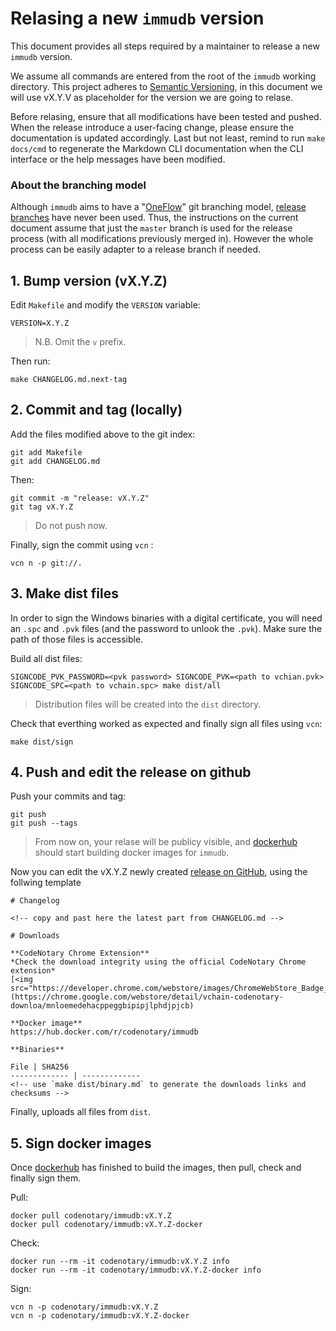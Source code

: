 # Relasing a new `immudb` version

This document provides all steps required by a maintainer to release a new `immudb` version.

We assume all commands are entered from the root of the `immudb` working directory.
This project adheres to [Semantic Versioning](https://semver.org/spec/v2.0.0.html), in this document we will use vX.Y.V as placeholder for the version we are going to relase.

Before relasing, ensure that all modifications have been tested and pushed. When the release introduce a user-facing change, please ensure the documentation is updated accordingly. Last but not least, remind to run `make docs/cmd` to regenerate the Markdown CLI documentation when the CLI interface or the help messages have been modified.

### About the branching model

Although `immudb` aims to have a "[OneFlow](https://www.endoflineblog.com/oneflow-a-git-branching-model-and-workflow)" git branching model, [release branches](https://www.endoflineblog.com/oneflow-a-git-branching-model-and-workflow#release-branches) have never been used.
Thus, the instructions on the current document assume that just the `master` branch is used for the release process (with all modifications previously merged in). However the whole process can be easily adapter to a release branch if needed.

## 1. Bump version (vX.Y.Z)

Edit `Makefile` and modify the `VERSION` variable:

```
VERSION=X.Y.Z
```
> N.B. Omit the `v` prefix.

Then run:

```
make CHANGELOG.md.next-tag
```

## 2. Commit and tag (locally)

Add the files modified above to the git index:

```
git add Makefile
git add CHANGELOG.md
```

Then:
```
git commit -m "release: vX.Y.Z"
git tag vX.Y.Z
```
> Do not push now.

Finally, sign the commit using `vcn` :
```
vcn n -p git://.
```

## 3. Make dist files

In order to sign the Windows binaries with a digital certificate, you will need an `.spc` and `.pvk` files (and the password to unlook the `.pvk`).
Make sure the path of those files is accessible.

Build all dist files:

```
SIGNCODE_PVK_PASSWORD=<pvk password> SIGNCODE_PVK=<path to vchian.pvk> SIGNCODE_SPC=<path to vchain.spc> make dist/all
```
> Distribution files will be created into the `dist` directory.


Check that everthing worked as expected and finally sign all files using `vcn`:
```
make dist/sign
```

## 4. Push and edit the release on github

Push your commits and tag:
```
git push
git push --tags
```
> From now on, your relase will be publicy visible, and [dockerhub](https://hub.docker.com/repository/docker/codenotary/immudb/builds) should start building docker images for `immudb`.

Now you can edit the vX.Y.Z newly created [release on GitHub](https://github.com/vchain-us/immudb/releases), using the follwing template

```
# Changelog

<!-- copy and past here the latest part from CHANGELOG.md -->

# Downloads

**CodeNotary Chrome Extension**
*Check the download integrity using the official CodeNotary Chrome extension*
[<img src="https://developer.chrome.com/webstore/images/ChromeWebStore_Badge_v2_206x58.png">](https://chrome.google.com/webstore/detail/vchain-codenotary-downloa/mnloemedehacppeggbipipjlphdjpjcb)

**Docker image**
https://hub.docker.com/r/codenotary/immudb

**Binaries**

File | SHA256
------------- | -------------
<!-- use `make dist/binary.md` to generate the downloads links and checksums -->
```

Finally, uploads all files from `dist`.

## 5. Sign docker images

Once [dockerhub](https://hub.docker.com/repository/docker/codenotary/immudb/builds) has finished to build the images, then pull, check and finally sign them.

Pull:
```
docker pull codenotary/immudb:vX.Y.Z
docker pull codenotary/immudb:vX.Y.Z-docker
```

Check:
```
docker run --rm -it codenotary/immudb:vX.Y.Z info
docker run --rm -it codenotary/immudb:vX.Y.Z-docker info
```

Sign:
```
vcn n -p codenotary/immudb:vX.Y.Z
vcn n -p codenotary/immudb:vX.Y.Z-docker
```

